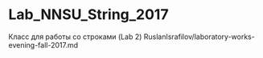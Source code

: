 # Lab_NNSU_String_2017
Класс для работы со строками (Lab 2) RuslanIsrafilov/laboratory-works-evening-fall-2017.md
